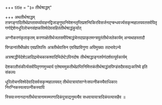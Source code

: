 +++
title = "३० तीर्थश्राद्धम्"

+++
अथतीर्थश्राद्धम् तत्रगङ्गादितीर्थप्राप्तावर्घ्यावाहनद्विजाङ्गुष्ठनिवेशनतृप्तिप्रशन्विकिरविसर्जनद्ग्बन्धवर्ज्यसकृन्महालयवतसर्वपितृगणोद्देशेनधूरिलोचनसंज्ञकविश्वेदेवसहितंतीर्थश्राद्धंकुर्यात्

अग्नौकरणंकृताकृतम् करणपक्षेतीर्थजलसमीपेश्राद्धंचेत्तदाप्राकृतमन्त्रयुतंतीर्थजलेकार्यम् अन्यथाहस्तादौ

पिण्डानांतीर्थेपक्षेप एवप्रतिपत्तिः अत्रतीर्थवासिन एवविप्राविगुणा अपिमुख्याः तदभावेऽन्ये

अत्रश्राद्धीयेदेशेऽन्नादिद्रव्येचकाकश्वादिभिर्दष्टेऽपिनदोषः तीर्थश्राद्धाङ्गतर्पणंदर्शवत्पूर्वकार्यम्

देशकालौसंकीर्त्यसर्वपितृगणमुच्चार्य एतेषाममुकतीर्थप्राप्तिनिमित्तकंतीर्थश्राद्धंसपिण्डंसदैवसद्यःकरिष्ये इति संकल्पः

धूरिलोचनविश्वेदेवादिसर्वसकृन्महालयवत् तीर्थयात्रायांसाग्नेःसपत्नीकस्यैवाधिकारः निरग्निकस्यत्वपत्नीकस्यापि

स्त्रियाःस्नानदानतीर्थयात्रानामस्मरणादिकंपुत्राद्यनुमत्यैव सधवायायात्रादिकंपत्यासहैव ॥
